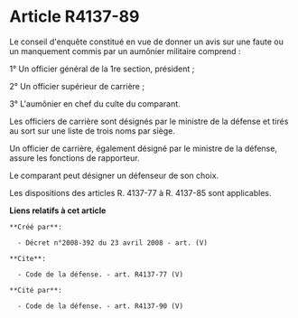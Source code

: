 # Article R4137-89

Le conseil d'enquête constitué en vue de donner un avis sur une faute ou un manquement commis par un aumônier militaire
comprend : 

1° Un officier général de la 1re section, président ; 

2° Un officier supérieur de carrière ; 

3° L'aumônier en chef du culte du comparant. 

Les officiers de carrière sont désignés par le ministre de la défense et tirés au sort sur une liste de trois noms par
siège. 

Un officier de carrière, également désigné par le ministre de la défense, assure les fonctions de rapporteur. 

Le comparant peut désigner un défenseur de son choix. 

Les dispositions des articles R. 4137-77 à R. 4137-85 sont applicables.

**Liens relatifs à cet article**

	**Créé par**:

	  - Décret n°2008-392 du 23 avril 2008 - art. (V)

	**Cite**:

	  - Code de la défense. - art. R4137-77 (V)

	**Cité par**:

	  - Code de la défense. - art. R4137-90 (V)
